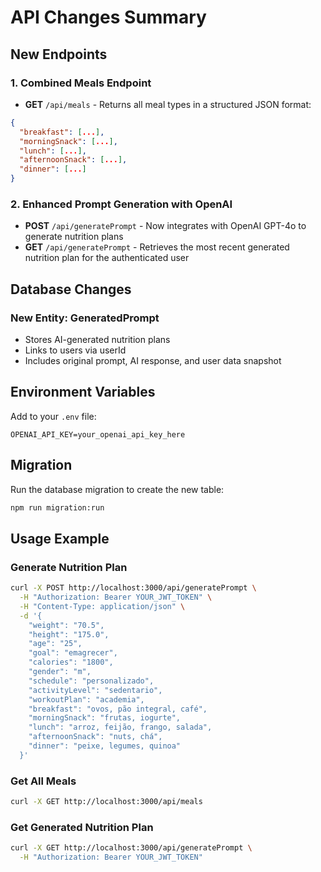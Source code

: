 # API Changes Summary

## New Endpoints

### 1. Combined Meals Endpoint
- **GET** `/api/meals` - Returns all meal types in a structured JSON format:
```json
{
  "breakfast": [...],
  "morningSnack": [...],
  "lunch": [...],
  "afternoonSnack": [...],
  "dinner": [...]
}
```

### 2. Enhanced Prompt Generation with OpenAI
- **POST** `/api/generatePrompt` - Now integrates with OpenAI GPT-4o to generate nutrition plans
- **GET** `/api/generatePrompt` - Retrieves the most recent generated nutrition plan for the authenticated user

## Database Changes

### New Entity: GeneratedPrompt
- Stores AI-generated nutrition plans
- Links to users via userId
- Includes original prompt, AI response, and user data snapshot

## Environment Variables

Add to your `.env` file:
```
OPENAI_API_KEY=your_openai_api_key_here
```

## Migration

Run the database migration to create the new table:
```bash
npm run migration:run
```

## Usage Example

### Generate Nutrition Plan
```bash
curl -X POST http://localhost:3000/api/generatePrompt \
  -H "Authorization: Bearer YOUR_JWT_TOKEN" \
  -H "Content-Type: application/json" \
  -d '{
    "weight": "70.5",
    "height": "175.0",
    "age": "25",
    "goal": "emagrecer",
    "calories": "1800",
    "gender": "m",
    "schedule": "personalizado",
    "activityLevel": "sedentario",
    "workoutPlan": "academia",
    "breakfast": "ovos, pão integral, café",
    "morningSnack": "frutas, iogurte",
    "lunch": "arroz, feijão, frango, salada",
    "afternoonSnack": "nuts, chá",
    "dinner": "peixe, legumes, quinoa"
  }'
```

### Get All Meals
```bash
curl -X GET http://localhost:3000/api/meals
```

### Get Generated Nutrition Plan
```bash
curl -X GET http://localhost:3000/api/generatePrompt \
  -H "Authorization: Bearer YOUR_JWT_TOKEN"
```
